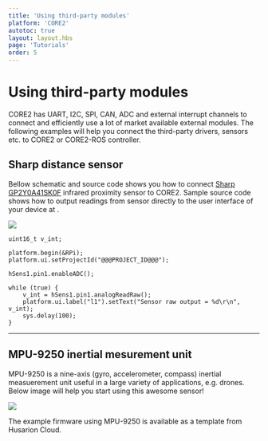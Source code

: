```yaml
---
title: 'Using third-party modules'
platform: 'CORE2'
autotoc: true
layout: layout.hbs
page: 'Tutorials'
order: 5
---
```


# Using third-party modules #

CORE2 has UART, I2C, SPI, CAN, ADC and external interrupt channels to connect and efficiently use a lot of market available external modules. 
The following examples will help you connect the third-party drivers, sensors etc. to CORE2 or CORE2-ROS controller.

## Sharp distance sensor ##

Bellow schematic and source code shows you how to connect [Sharp GP2Y0A41SK0F](http://www.sharp-world.com/products/device/lineup/data/pdf/datasheet/gp2y0a41sk_e.pdf "Sharp GP2Y0A41SK0F") infrared proximity sensor to CORE2. Sample source code shows how to output readings from sensor directly to the user interface of your device at [](https://cloud.husarion.com).

<div class="thumb center h200">

![](/assets/img/external-modules/sharp.svg)

</div>

```
uint16_t v_int;

platform.begin(&RPi);
platform.ui.setProjectId("@@@PROJECT_ID@@@");

hSens1.pin1.enableADC();

while (true) {
	v_int = hSens1.pin1.analogReadRaw();
	platform.ui.label("l1").setText("Sensor raw output = %d\r\n", v_int);
	sys.delay(100);
}
```

***

## MPU-9250 inertial mesurement unit ##

MPU-9250 is a nine-axis (gyro, accelerometer, compass) inertial measuerement unit useful in a large variety of applications, e.g. drones. Below image will help you start using this awesome sensor!

<div class="thumb center h200">

![](/assets/img/external-modules/mpu9250.svg)

</div>

The example firmware using MPU-9250 is available as a template from Husarion Cloud.
